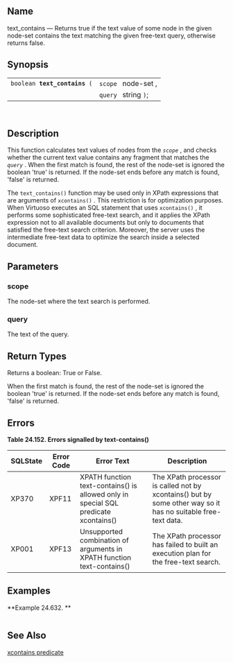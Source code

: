 <div id="xpf_text_contains" class="refentry">

<div class="titlepage">

</div>

<div class="refnamediv">

## Name

text_contains — Returns true if the text value of some node in the given
node-set contains the text matching the given free-text query, otherwise
returns false.

</div>

<div class="refsynopsisdiv">

## Synopsis

<div id="xpf_syn_text_contains" class="funcsynopsis">

|                                   |                      |
|-----------------------------------|----------------------|
| `boolean `**`text_contains`**` (` | `scope ` node-set ,  |
|                                   | `query ` string `)`; |

<div class="funcprototype-spacer">

 

</div>

</div>

</div>

<div id="xpf_desc_text_contains" class="refsect1">

## Description

This function calculates text values of nodes from the *`scope`* , and
checks whether the current text value contains any fragment that matches
the *`query`* . When the first match is found, the rest of the node-set
is ignored the boolean 'true' is returned. If the node-set ends before
any match is found, 'false' is returned.

The `text_contains()` function may be used only in XPath expressions
that are arguments of `xcontains()` . This restriction is for
optimization purposes. When Virtuoso executes an SQL statement that uses
`xcontains()` , it performs some sophisticated free-text search, and it
applies the XPath expression not to all available documents but only to
documents that satisfied the free-text search criterion. Moreover, the
server uses the intermediate free-text data to optimize the search
inside a selected document.

</div>

<div id="xpf_params_text_contains" class="refsect1">

## Parameters

<div id="id129465" class="refsect2">

### scope

The node-set where the text search is performed.

</div>

<div id="id129468" class="refsect2">

### query

The text of the query.

</div>

</div>

<div id="xpf_ret_text_contains" class="refsect1">

## Return Types

Returns a boolean: True or False.

When the first match is found, the rest of the node-set is ignored the
boolean 'true' is returned. If the node-set ends before any match is
found, 'false' is returned.

</div>

<div id="xpf_errors_text_contains" class="refsect1">

## Errors

<div id="id129477" class="table">

**Table 24.152. Errors signalled by text-contains()**

<div class="table-contents">

| SQLState                              | Error Code                            | Error Text                                                                                                          | Description                                                                                                  |
|---------------------------------------|---------------------------------------|---------------------------------------------------------------------------------------------------------------------|--------------------------------------------------------------------------------------------------------------|
| <span class="errorcode">XP370 </span> | <span class="errorcode">XPF11 </span> | <span class="errortext">XPATH function text-contains() is allowed only in special SQL predicate xcontains() </span> | The XPath processor is called not by xcontains() but by some other way so it has no suitable free-text data. |
| <span class="errorcode">XP001 </span> | <span class="errorcode">XPF13 </span> | <span class="errortext">Unsupported combination of arguments in XPATH function text-contains() </span>              | The XPath processor has failed to built an execution plan for the free-text search.                          |

</div>

</div>

  

</div>

<div id="xpf_examples_text_contains" class="refsect1">

## Examples

<div id="xpf_ex_text_contains" class="example">

**Example 24.632. **

<div class="example-contents">

``` screen
```

</div>

</div>

  

</div>

<div id="xpf_seealso_text_contains" class="refsect1">

## See Also

<a href="xcontainspredicate.html" class="link"
title="15.4.6. XCONTAINS predicate">xcontains predicate</a>

</div>

</div>
